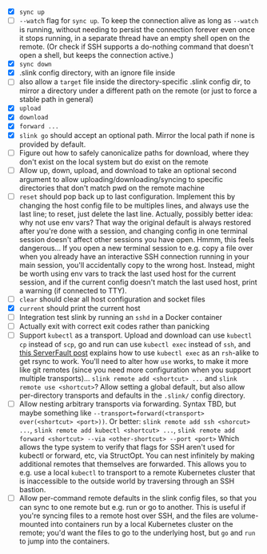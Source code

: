 * [x] `sync up`
* [ ] `--watch` flag for `sync up`. To keep the connection alive as long as
  `--watch` is running, without needing to persist the connection forever even
  once it stops running, in a separate thread have an empty shell open on the
  remote. (Or check if SSH supports a do-nothing command that doesn't open a
  shell, but keeps the connection active.)
* [x] `sync down`
* [x] .slink config directory, with an ignore file inside
* [ ] also allow a `target` file inside the directory-specific .slink config
  dir, to mirror a directory under a different path on the remote (or just to
  force a stable path in general)
* [x] `upload`
* [x] `download`
* [x] `forward ...`
* [x] `slink go` should accept an optional path. Mirror the local path if none
  is provided by default.
* [ ] Figure out how to safely canonicalize paths for download, where they
  don't exist on the local system but do exist on the remote
* [ ] Allow up, down, upload, and download to take an optional second argument
  to allow uploading/downloading/syncing to specific directories that don't
  match pwd on the remote machine
* [ ] `reset` should pop back up to last configuration. Implement this by
  changing the host config file to be multiples lines, and always use the last
  line; to reset, just delete the last line. Actually, possibly better idea: why
  not use env vars? That way the original default is always restored after
  you're done with a session, and changing config in one terminal session
  doesn't affect other sessions you have open. Hmmm, this feels dangerous... If
  you open a new terminal session to e.g. copy a file over when you already have
  an interactive SSH connection running in your main session, you'll
  accidentally copy to the wrong host. Instead, might be worth using env vars to
  track the last used host for the current session, and if the current config
  doesn't match the last used host, print a warning (if connected to TTY).
* [ ] `clear` should clear all host configuration and socket files
* [x] `current` should print the current host
* [ ] Integration test slink by running an `sshd` in a Docker container
* [ ] Actually exit with correct exit codes rather than panicking
* [ ] Support `kubectl` as a transport. Upload and download can use `kubectl
  cp` instead of `scp`, go and run can use `kubectl exec` instead of `ssh`, and
  [this ServerFault
  post](https://serverfault.com/questions/741670/rsync-files-to-a-kubernetes-pod)
  explains how to use `kubectl exec` as an `rsh`-alike to get rsync to work.
  You'll need to alter how `use` works, to make it more like git remotes (since
  you need more configuration when you support multiple transports)... `slink
  remote add <shortcut> ...` and `slink remote use <shortcut>`? Allow setting a
  global default, but also allow per-directory transports and defaults in the
  `.slink/` config directory.
* [ ] Allow nesting arbitrary transports via forwarding. Syntax TBD, but maybe
  something like `--transport=forward(<transport> over(<shortcut> <port>))`.
  Or better: `slink remote add ssh <shorcut> ...`,
  `slink remote add kubectl <shortcut> ...`,
  `slink remote add forward <shortcut> --via <other-shortcut> --port <port>`
  Which allows the type system to verify that flags for SSH aren't used for
  kubectl or forward, etc, via StructOpt. You can nest infinitely by making
  additional remotes that themselves are forwarded. This allows you to e.g. use
  a local `kubectl` to transport to a remote Kubernetes cluster that is
  inaccessible to the outside world by traversing through an SSH bastion.
* [ ] Allow per-command remote defaults in the slink config files, so that you
  can sync to one remote but e.g. run or go to another. This is useful if
  you're syncing files to a remote host over SSH, and the files are
  volume-mounted into containers run by a local Kubernetes cluster on the
  remote; you'd want the files to go to the underlying host, but `go` and `run`
  to jump into the containers.
